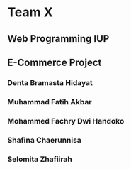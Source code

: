 # Team X 

## Web Programming IUP
## E-Commerce Project

### Denta Bramasta Hidayat
### Muhammad Fatih Akbar
### Mohammed Fachry Dwi Handoko
### Shafina Chaerunnisa
### Selomita Zhafiirah
